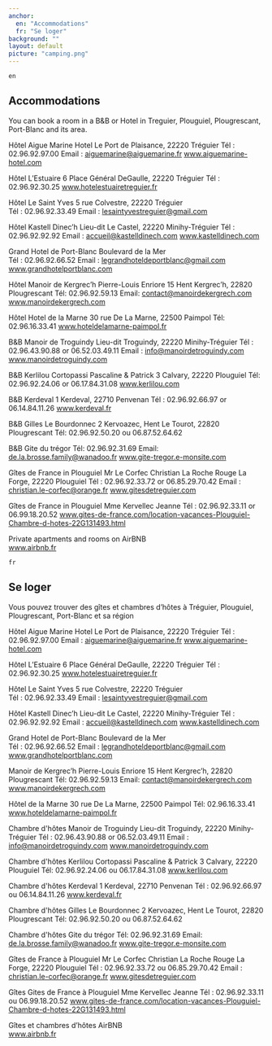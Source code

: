 ```yaml
---
anchor:
  en: "Accommodations"
  fr: "Se loger"
background: ""
layout: default
picture: "camping.png"
---
```

`en`

## Accommodations

You can book a room in a B&B or Hotel in Treguier, Plouguiel, Plougrescant, Port-Blanc and its area.

Hôtel	Aigue Marine Hotel
Le Port de Plaisance, 22220 Tréguier 
Tél : 02.96.92.97.00
Email : aiguemarine@aiguemarine.fr
www.aiguemarine-hotel.com

Hôtel	L’Estuaire
6 Place Général DeGaulle, 22220 Tréguier
Tél : 02.96.92.30.25
www.hotelestuairetreguier.fr

Hôtel	Le Saint Yves
5 rue Colvestre, 22220 Tréguier  
Tél : 02.96.92.33.49
Email : lesaintyvestreguier@gmail.com

Hôtel	Kastell Dinec’h
Lieu-dit Le Castel, 22220 Minihy-Tréguier 
Tél : 02.96.92.92.92
Email : accueil@kastelldinech.com
www.kastelldinech.com

Grand Hotel de Port-Blanc
Boulevard de la Mer    
Tél : 02.96.92.66.52
Email : legrandhoteldeportblanc@gmail.com
www.grandhotelportblanc.com

Hôtel	Manoir de Kergrec’h
Pierre-Louis Enriore
15 Hent Kergrec’h, 22820 Plougrescant
Tél: 02.96.92.59.13
Email: contact@manoirdekergrech.com
www.manoirdekergrech.com

Hôtel	Hotel de la Marne
30 rue De La Marne, 22500 Paimpol
Tél: 02.96.16.33.41
www.hoteldelamarne-paimpol.fr

B&B	Manoir de Troguindy
Lieu-dit Troguindy, 22220 Minihy-Tréguier 
Tél : 02.96.43.90.88 or 06.52.03.49.11
Email : info@manoirdetroguindy.com
www.manoirdetroguindy.com

B&B	Kerlilou
Cortopassi Pascaline & Patrick
3 Calvary, 22220 Plouguiel
Tél: 02.96.92.24.06 or 06.17.84.31.08
www.kerlilou.com

B&B	Kerdeval
1 Kerdeval, 22710 Penvenan
Tél : 02.96.92.66.97 or 06.14.84.11.26
www.kerdeval.fr

B&B Gilles Le Bourdonnec
2 Kervoazec, Hent Le Tourot, 22820 Plougrescant
Tél: 02.96.92.50.20 ou 06.87.52.64.62

B&B Gite du trégor
Tél: 02.96.92.31.69
Email: de.la.brosse.family@wanadoo.fr
www.gite-tregor.e-monsite.com

Gîtes de France in Plouguiel
Mr Le Corfec Christian
La Roche Rouge La Forge, 22220 Plouguiel
Tél : 02.96.92.33.72 or 06.85.29.70.42
Email : christian.le-corfec@orange.fr
www.gitesdetreguier.com

Gîtes de France in Plouguiel
Mme Kervellec Jeanne 
Tél : 02.96.92.33.11 or 06.99.18.20.52
www.gites-de-france.com/location-vacances-Plouguiel-Chambre-d-hotes-22G131493.html

Private apartments and rooms on	AirBNB	 	
www.airbnb.fr	


`fr`

## Se loger

Vous pouvez trouver des gîtes et chambres d’hôtes à Tréguier, Plouguiel, Plougrescant, Port-Blanc et sa région

Hôtel	Aigue Marine Hotel
Le Port de Plaisance, 22220 Tréguier 
Tél : 02.96.92.97.00
Email : aiguemarine@aiguemarine.fr
www.aiguemarine-hotel.com

Hôtel	L’Estuaire
6 Place Général DeGaulle, 22220 Tréguier
Tél : 02.96.92.30.25
www.hotelestuairetreguier.fr

Hôtel	Le Saint Yves
5 rue Colvestre, 22220 Tréguier  
Tél : 02.96.92.33.49
Email : lesaintyvestreguier@gmail.com

Hôtel	Kastell Dinec’h
Lieu-dit Le Castel, 22220 Minihy-Tréguier 
Tél : 02.96.92.92.92
Email : accueil@kastelldinech.com
www.kastelldinech.com

Grand Hotel de Port-Blanc
Boulevard de la Mer    
Tél : 02.96.92.66.52
Email : legrandhoteldeportblanc@gmail.com
www.grandhotelportblanc.com

Manoir de Kergrec’h
Pierre-Louis Enriore
15 Hent Kergrec’h, 22820 Plougrescant
Tél: 02.96.92.59.13
Email: contact@manoirdekergrech.com
www.manoirdekergrech.com

Hôtel	de la Marne
30 rue De La Marne, 22500 Paimpol
Tél: 02.96.16.33.41
www.hoteldelamarne-paimpol.fr

Chambre d'hôtes	Manoir de Troguindy
Lieu-dit Troguindy, 22220 Minihy-Tréguier 
Tél : 02.96.43.90.88 or 06.52.03.49.11
Email : info@manoirdetroguindy.com
www.manoirdetroguindy.com

Chambre d'hôtes Kerlilou
Cortopassi Pascaline & Patrick
3 Calvary, 22220 Plouguiel
Tél: 02.96.92.24.06 ou 06.17.84.31.08
www.kerlilou.com

Chambre d'hôtes	Kerdeval
1 Kerdeval, 22710 Penvenan
Tél : 02.96.92.66.97 ou 06.14.84.11.26
www.kerdeval.fr

Chambre d'hôtes Gilles Le Bourdonnec
2 Kervoazec, Hent Le Tourot, 22820 Plougrescant
Tél: 02.96.92.50.20 ou 06.87.52.64.62

Chambre d'hôtes Gite du trégor
Tél: 02.96.92.31.69
Email: de.la.brosse.family@wanadoo.fr
www.gite-tregor.e-monsite.com

Gîtes de France à Plouguiel
Mr Le Corfec Christian
La Roche Rouge La Forge, 22220 Plouguiel
Tél : 02.96.92.33.72 ou 06.85.29.70.42
Email : christian.le-corfec@orange.fr
www.gitesdetreguier.com

Gîtes	Gites de France à Plouguiel
Mme Kervellec Jeanne 
Tél : 02.96.92.33.11 ou 06.99.18.20.52
www.gites-de-france.com/location-vacances-Plouguiel-Chambre-d-hotes-22G131493.html

Gîtes et chambres d’hôtes	AirBNB	 	
www.airbnb.fr	
